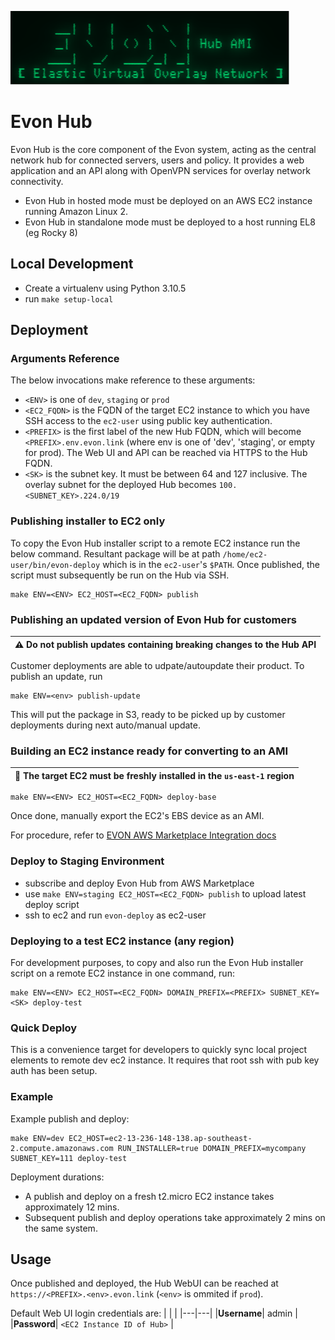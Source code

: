 ![EVON Logo](assets/evon_logo.png)
# Evon Hub

Evon Hub is the core component of the Evon system, acting as the central network hub for connected servers, users and policy. It provides a web application and an API along with OpenVPN services for overlay network connectivity.

* Evon Hub in hosted mode must be deployed on an AWS EC2 instance running Amazon Linux 2.
* Evon Hub in standalone mode must be deployed to a host running EL8 (eg Rocky 8)

## Local Development

* Create a virtualenv using Python 3.10.5
* run `make setup-local`

## Deployment

### Arguments Reference

The below invocations make reference to these arguments:

* `<ENV>` is one of `dev`, `staging` or `prod`
* `<EC2_FQDN>` is the FQDN of the target EC2 instance to which you have SSH access to the `ec2-user` using public key authentication.
* `<PREFIX>` is the first label of the new Hub FQDN, which will become `<PREFIX>.env.evon.link` (where env is one of 'dev', 'staging', or empty for prod). The Web UI and API can be reached via HTTPS to the Hub FQDN.
* `<SK>` is the subnet key. It must be between 64 and 127 inclusive. The overlay subnet for the deployed Hub becomes `100.<SUBNET_KEY>.224.0/19`

### Publishing installer to EC2 only

To copy the Evon Hub installer script to a remote EC2 instance run the below command. Resultant package will be at path `/home/ec2-user/bin/evon-deploy` which is in the `ec2-user`'s `$PATH`. Once published, the script must subsequently be run on the Hub via SSH.
```
make ENV=<ENV> EC2_HOST=<EC2_FQDN> publish
```

### Publishing an updated version of Evon Hub for customers

| :warning: Do not publish updates containing breaking changes to the Hub API |
|---------------------------------------------------------------------------------|

Customer deployments are able to udpate/autoupdate their product. To publish an update, run
```
make ENV=<env> publish-update
```
This will put the package in S3, ready to be picked up by customer deployments during next auto/manual update.


### Building an EC2 instance ready for converting to an AMI

| :memo: The target EC2 must be freshly installed in the `us-east-1` region |
|---------------------------------------------------------------------------|

```
make ENV=<ENV> EC2_HOST=<EC2_FQDN> deploy-base
```
Once done, manually export the EC2's EBS device as an AMI.

For procedure, refer to [EVON AWS Marketplace Integration docs](https://linuxdojo.atlassian.net/wiki/spaces/EVON/pages/138379265/AWS+Marketplace+Integration)

### Deploy to Staging Environment

* subscribe and deploy Evon Hub from AWS Marketplace
* use `make ENV=staging EC2_HOST=<EC2_FQDN> publish` to upload latest deploy script
* ssh to ec2 and run `evon-deploy` as ec2-user

### Deploying to a test EC2 instance (any region)

For development purposes, to copy and also run the Evon Hub installer script on a remote EC2 instance in one command, run:
```
make ENV=<ENV> EC2_HOST=<EC2_FQDN> DOMAIN_PREFIX=<PREFIX> SUBNET_KEY=<SK> deploy-test
```

### Quick Deploy

This is a convenience target for developers to quickly sync local project elements to remote dev ec2 instance. It requires that root ssh with pub key auth has been setup.

### Example

Example publish and deploy:
```
make ENV=dev EC2_HOST=ec2-13-236-148-138.ap-southeast-2.compute.amazonaws.com RUN_INSTALLER=true DOMAIN_PREFIX=mycompany SUBNET_KEY=111 deploy-test
```

Deployment durations:
* A publish and deploy on a fresh t2.micro EC2 instance takes approximately 12 mins.
* Subsequent publish and deploy operations take approximately 2 mins on the same system.

## Usage

Once published and deployed, the Hub WebUI can be reached at `https://<PREFIX>.<env>.evon.link` (`<env>` is ommited if `prod`).

Default Web UI login credentials are:
|   |   |
|---|---|
|__Username__| admin |
|__Password__| `<EC2 Instance ID of Hub>` |
